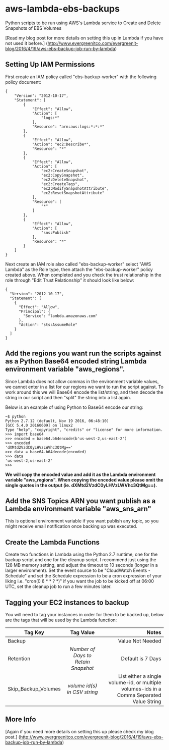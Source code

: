 # aws-lambda-ebs-backups
Python scripts to be run using AWS's Lambda service to Create and Delete Snapshots of EBS Volumes

[Read my blog post for more details on setting this up in Lambda if you have not used it before.] (http://www.evergreenitco.com/evergreenit-blog/2016/4/19/aws-ebs-backup-job-run-by-lambda)

## Setting Up IAM Permissions

First create an IAM policy called "ebs-backup-worker" with the following policy document:

```
{
    "Version": "2012-10-17",
    "Statement": [
        {
            "Effect": "Allow",
            "Action": [
                "logs:*"
            ],
            "Resource": "arn:aws:logs:*:*:*"
        },
        {
            "Effect": "Allow",
            "Action": "ec2:Describe*",
            "Resource": "*"
        },
        {
            "Effect": "Allow",
            "Action": [
                "ec2:CreateSnapshot",
                "ec2:CopySnapshot",
                "ec2:DeleteSnapshot",
                "ec2:CreateTags",
                "ec2:ModifySnapshotAttribute",
                "ec2:ResetSnapshotAttribute"
            ],
            "Resource": [
                "*"
            ]
        },
        {
            "Effect": "Allow",
            "Action": [
                "sns:Publish"
            ],
            "Resource": "*"
        }
    ]
}
```

Next create an IAM role also called "ebs-backup-worker" select "AWS Lambda" as the Role type, then attach the "ebs-backup-worker" policy created above. When completed and you check the trust relationship in the role through "Edit Trust Relationship" it should look like below:

```
{
  "Version": "2012-10-17",
  "Statement": [
    {
      "Effect": "Allow",
      "Principal": {
        "Service": "lambda.amazonaws.com"
      },
      "Action": "sts:AssumeRole"
    }
  ]
}
```

## Add the regions you want run the scripts against as a Python Base64 encoded string Lambda environment variable "aws_regions".

Since Lambda does not allow commas in the environment variable values, we cannot enter in a list for our regions we want to run the script against. To work around this we will Base64 encode the list/string, and then decode the string in our script and then "split" the string into a list again.

Below is an example of using Python to Base64 encode our string:

```
~$ python
Python 2.7.12 (default, Nov 19 2016, 06:48:10)
[GCC 5.4.0 20160609] on linux2
Type "help", "copyright", "credits" or "license" for more information.
>>> import base64
>>> encoded = base64.b64encode(b'us-west-2,us-east-2')
>>> encoded
'dXMtd2VzdC0yLHVzLWVhc3QtMg=='
>>> data = base64.b64decode(encoded)
>>> data
'us-west-2,us-east-2'
>>>
```
**We will copy the encoded value and add it as the Lambda environment variable "aws_regions". When copying the encoded value please omit the single quotes in the output (ie. dXMtd2VzdC0yLHVzLWVhc3QtMg==).**

## Add the SNS Topics ARN you want publish as a Lambda environment variable "aws_sns_arn"

This is optional environment variable if you want publish any topic, so you might receive email notification
once backing up was executed.

## Create the Lambda Functions

Create two functions in Lambda using the Python 2.7 runtime, one for the backup script and one for the cleanup script. I recommend just using the 128 MB memory setting, and adjust the timeout to 10 seconds (longer in a larger environment). Set the event source to be "CloudWatch Events - Schedule" and set the Schedule expression to be a cron expression of your liking i.e. "cron(0 6 * * ? *)" if you want the job to be kicked off at 06:00 UTC, set the cleanup job to run a few minutes later.

## Tagging your EC2 instances to backup

You will need to tag your instances in order for them to be backed up, below are the tags that will be used by the Lambda function:

| Tag Key           | Tag Value                           | Notes |
| -------------     |:-------------:                      | -----:|
| Backup            |                                     | Value Not Needed |
| Retention         | *Number of Days to Retain Snapshot* |  Default is 7 Days|
|Skip_Backup_Volumes|*volume id(s) in CSV string*         |    List either a single volume-id, or multiple volumes-ids in a Comma Separated Value String |

## More Info

[Again if you need more details on setting this up please check my blog post.] (http://www.evergreenitco.com/evergreenit-blog/2016/4/19/aws-ebs-backup-job-run-by-lambda)
